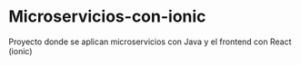 # Microservicios-con-ionic
Proyecto donde se aplican microservicios con Java y el frontend con React (ionic)
